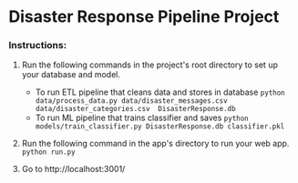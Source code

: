 # Disaster Response Pipeline Project

### Instructions:
1. Run the following commands in the project's root directory to set up your database and model.

    - To run ETL pipeline that cleans data and stores in database
        `python data/process_data.py data/disaster_messages.csv data/disaster_categories.csv  DisasterResponse.db`
    - To run ML pipeline that trains classifier and saves
        `python models/train_classifier.py DisasterResponse.db classifier.pkl`

2. Run the following command in the app's directory to run your web app.
    `python run.py`

3. Go to http://localhost:3001/
